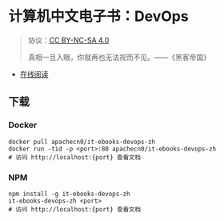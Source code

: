 <!--
    需要填充的占位符：
    
    README.md
    
        计算机中文电子书：DevOps：文档中文名
        {nameEn}：文档英文名
        {urlEn}：文档原始链接
        iteb-devops：域名前缀
        飞龙：负责人名称
        wizardforcel：负责人 Github 用户名
        562826179：负责人 QQ
        it-ebooks-devops-zh：ApacheCN 的 Github 仓库名称
        it-ebooks-devops-zh：DockerHub 仓库名称
        it-ebooks-devops-zh：PYPI 包名称
        it-ebooks-devops-zh：NPM 包名称
    
    CNAME
    
        iteb-devops：域名前缀

    index.html
    
        计算机中文电子书：DevOps：文档中文名
        #2496ed：显示颜色
        it-ebooks-devops-zh：ApacheCN 的 Github 仓库名称

    asset/docsify-flygon-footer.js
    
        it-ebooks-devops-zh：ApacheCN 的 Github 仓库名称
-->

# 计算机中文电子书：DevOps

> 协议：[CC BY-NC-SA 4.0](http://creativecommons.org/licenses/by-nc-sa/4.0/)
> 
> 真相一旦入眼，你就再也无法视而不见。——《黑客帝国》

* [在线阅读](https://iteb-devops.flygon.net)

## 下载

### Docker

```
docker pull apachecn0/it-ebooks-devops-zh
docker run -tid -p <port>:80 apachecn0/it-ebooks-devops-zh
# 访问 http://localhost:{port} 查看文档
```

### NPM

```
npm install -g it-ebooks-devops-zh
it-ebooks-devops-zh <port>
# 访问 http://localhost:{port} 查看文档
```

